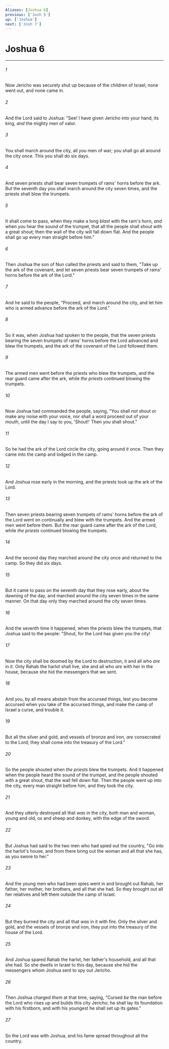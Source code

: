 ```yaml
---
Aliases: [Joshua 6]
previous: ['Josh 5']
up: ['Joshua']
next: ['Josh 7']
---
```

# Joshua 6

***


###### 1 
Now Jericho was securely shut up because of the children of Israel; none went out, and none came in. 

###### 2 
And the Lord said to Joshua: "See! I have given Jericho into your hand, its king, _and_ the mighty men of valor. 

###### 3 
You shall march around the city, all _you_ men of war; you shall go all around the city once. This you shall do six days. 

###### 4 
And seven priests shall bear seven trumpets of rams' horns before the ark. But the seventh day you shall march around the city seven times, and the priests shall blow the trumpets. 

###### 5 
It shall come to pass, when they make a long _blast_ with the ram's horn, _and_ when you hear the sound of the trumpet, that all the people shall shout with a great shout; then the wall of the city will fall down flat. And the people shall go up every man straight before him." 

###### 6 
Then Joshua the son of Nun called the priests and said to them, "Take up the ark of the covenant, and let seven priests bear seven trumpets of rams' horns before the ark of the Lord." 

###### 7 
And he said to the people, "Proceed, and march around the city, and let him who is armed advance before the ark of the Lord." 

###### 8 
So it was, when Joshua had spoken to the people, that the seven priests bearing the seven trumpets of rams' horns before the Lord advanced and blew the trumpets, and the ark of the covenant of the Lord followed them. 

###### 9 
The armed men went before the priests who blew the trumpets, and the rear guard came after the ark, while _the priests_ continued blowing the trumpets. 

###### 10 
Now Joshua had commanded the people, saying, "You shall not shout or make any noise with your voice, nor shall a word proceed out of your mouth, until the day I say to you, 'Shout!' Then you shall shout." 

###### 11 
So he had the ark of the Lord circle the city, going around _it_ once. Then they came into the camp and lodged in the camp. 

###### 12 
And Joshua rose early in the morning, and the priests took up the ark of the Lord. 

###### 13 
Then seven priests bearing seven trumpets of rams' horns before the ark of the Lord went on continually and blew with the trumpets. And the armed men went before them. But the rear guard came after the ark of the Lord, while _the priests_ continued blowing the trumpets. 

###### 14 
And the second day they marched around the city once and returned to the camp. So they did six days. 

###### 15 
But it came to pass on the seventh day that they rose early, about the dawning of the day, and marched around the city seven times in the same manner. On that day only they marched around the city seven times. 

###### 16 
And the seventh time it happened, when the priests blew the trumpets, that Joshua said to the people: "Shout, for the Lord has given you the city! 

###### 17 
Now the city shall be doomed by the Lord to destruction, it and all who _are_ in it. Only Rahab the harlot shall live, she and all who _are_ with her in the house, because she hid the messengers that we sent. 

###### 18 
And you, by all means abstain from the accursed things, lest you become accursed when you take of the accursed things, and make the camp of Israel a curse, and trouble it. 

###### 19 
But all the silver and gold, and vessels of bronze and iron, _are_ consecrated to the Lord; they shall come into the treasury of the Lord." 

###### 20 
So the people shouted when _the priests_ blew the trumpets. And it happened when the people heard the sound of the trumpet, and the people shouted with a great shout, that the wall fell down flat. Then the people went up into the city, every man straight before him, and they took the city. 

###### 21 
And they utterly destroyed all that _was_ in the city, both man and woman, young and old, ox and sheep and donkey, with the edge of the sword. 

###### 22 
But Joshua had said to the two men who had spied out the country, "Go into the harlot's house, and from there bring out the woman and all that she has, as you swore to her." 

###### 23 
And the young men who had been spies went in and brought out Rahab, her father, her mother, her brothers, and all that she had. So they brought out all her relatives and left them outside the camp of Israel. 

###### 24 
But they burned the city and all that _was_ in it with fire. Only the silver and gold, and the vessels of bronze and iron, they put into the treasury of the house of the Lord. 

###### 25 
And Joshua spared Rahab the harlot, her father's household, and all that she had. So she dwells in Israel to this day, because she hid the messengers whom Joshua sent to spy out Jericho. 

###### 26 
Then Joshua charged _them_ at that time, saying, "Cursed _be_ the man before the Lord who rises up and builds this city Jericho; he shall lay its foundation with his firstborn, and with his youngest he shall set up its gates." 

###### 27 
So the Lord was with Joshua, and his fame spread throughout all the country.
